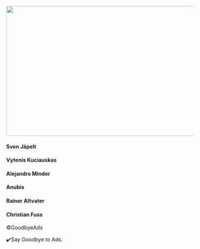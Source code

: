<p align="center">
  <img width="550" height="350" src="https://raw.githubusercontent.com/jerryn70/GoodbyeAds/master/Images/GoodbyeAds_New_logo_Trans.png">
</p>

#### Sven Jäpelt
#### Vytenis Kuciauskas
#### Alejandro Minder
#### Anubis
#### Rainer Altvater
#### Christian Fuss

©️GoodbyeAds

✔️Say Goodbye to Ads.
